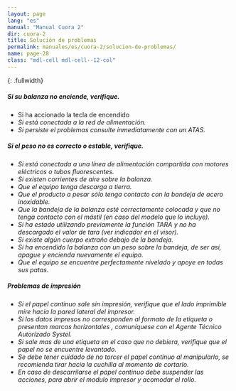 ```yaml
---
layout: page
lang: "es"
manual: "Manual Cuora 2"
dir: cuora-2
title: Solución de problemas
permalink: manuales/es/cuora-2/solucion-de-problemas/
name: page-28
class: "mdl-cell mdl-cell--12-col"
---
```


{: .fullwidth}
##### Si su balanza no enciende, verifique.

- Si ha accionado la tecla de encendido <i class="systel-tecla-4 bg-3"/>
- Si está conectada a la red de alimentación.
- Si persiste el problemas consulte inmediatamente con un ATAS.

##### Si el peso no es correcto o estable, verifique.

- Si está conectada a una línea de alimentación compartida con motores eléctricos o tubos  fluorescentes.
- Si existen corrientes de aire sobre la balanza.
- Que el equipo tenga descarga a tierra.
- Que el producto a pesar sólo tenga contacto con la bandeja de acero inoxidable.
- Que la bandeja de la balanza esté correctamente colocada y que no tenga contacto con el mástil (en caso del modelo que lo incluye).
- Si ha estado utilizando previamente la función TARA y no ha descargado el valor de tara (ver indicador en el visor).
- Si existe algún cuerpo extraño debajo de la bandeja.
- Si ha encendido la balanza con un peso sobre la bandeja, de ser así, apague y encienda nuevamente el equipo.
- Que el equipo se encuentre perfectamente nivelado y apoye en todas sus patas.

##### Problemas de impresión

- Si el papel continuo sale sin impresión, verifique que el lado imprimible mire hacia la pared lateral del impresor.
- Si los datos impresos no corresponden al formato de la etiqueta o presentan marcas horizontales , comuníquese con el Agente Técnico Autorizado Systel.
- Si sale mas de una etiqueta en el caso que no debiera, verifique que el papel no se encuentre levantado.
- Se debe tener cuidado de no torcer el papel continuo al manipularlo, se recomienda tirar hacia la cuchilla al momento de cortarlo.
- En caso de descarrilarse el papel continuo debe suspender las acciones, para abrir el modulo impresor y acomodar el rollo.

